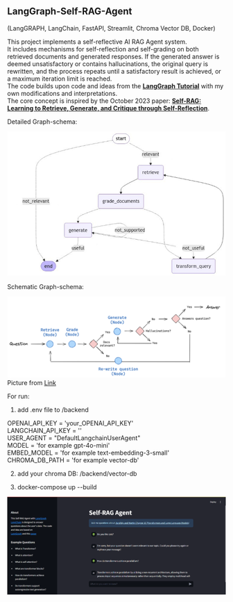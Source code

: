 ## LangGraph-Self-RAG-Agent    
(LangGRAPH, LangChain, FastAPI, Streamlit, Chroma Vector DB, Docker)

This project implements a self-reflective AI RAG Agent system.   
It includes mechanisms for self-reflection and self-grading on both retrieved documents and generated responses. If the generated answer is deemed unsatisfactory or contains hallucinations, the original query is rewritten, and the process repeats until a satisfactory result is achieved, or a maximum iteration limit is reached.  
The code builds upon code and ideas from the **[LangGraph Tutorial](https://langchain-ai.github.io/langgraph/tutorials/rag/langgraph_self_rag/)** with my own modifications and interpretations.    
The core concept is inspired by the October 2023 paper: **[Self-RAG: Learning to Retrieve, Generate, and Critique through Self-Reflection](https://arxiv.org/abs/2310.11511)**.

Detailed Graph-schema:  

![Graph-schema](Img/graph-schema.jpeg)

Schematic Graph-schema:  

![finite_state_machine](Img/finite_state_machine.png)  
Picture from [Link](https://langchain-ai.github.io/langgraph/tutorials/rag/langgraph_self_rag/)  

For run:

1. add .env file to /backend  

OPENAI_API_KEY = 'your_OPENAI_API_KEY'  
LANGCHAIN_API_KEY = ''  
USER_AGENT = "DefaultLangchainUserAgent"  
MODEL = 'for example gpt-4o-mini'  
EMBED_MODEL = 'for example text-embedding-3-small'  
CHROMA_DB_PATH = 'for example vector-db'  

2. add your chroma DB: /backend/vector-db  


3. docker-compose up --build

![screenshot](Img/screenshot.png)